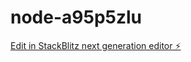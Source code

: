 # node-a95p5zlu

[Edit in StackBlitz next generation editor ⚡️](https://stackblitz.com/~/github.com/dinorawraw/node-a95p5zlu)